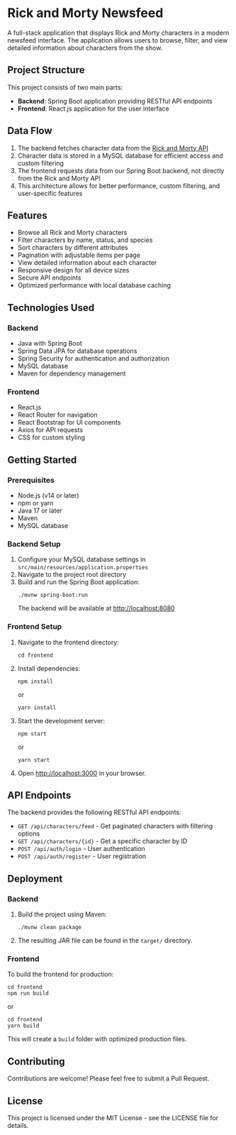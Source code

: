 # Rick and Morty Newsfeed

A full-stack application that displays Rick and Morty characters in a modern newsfeed interface. The application allows users to browse, filter, and view detailed information about characters from the show.

## Project Structure

This project consists of two main parts:
- **Backend**: Spring Boot application providing RESTful API endpoints
- **Frontend**: React.js application for the user interface

## Data Flow

1. The backend fetches character data from the [Rick and Morty API](https://rickandmortyapi.com/)
2. Character data is stored in a MySQL database for efficient access and custom filtering
3. The frontend requests data from our Spring Boot backend, not directly from the Rick and Morty API
4. This architecture allows for better performance, custom filtering, and user-specific features

## Features

- Browse all Rick and Morty characters
- Filter characters by name, status, and species
- Sort characters by different attributes
- Pagination with adjustable items per page
- View detailed information about each character
- Responsive design for all device sizes
- Secure API endpoints
- Optimized performance with local database caching

## Technologies Used

### Backend
- Java with Spring Boot
- Spring Data JPA for database operations
- Spring Security for authentication and authorization
- MySQL database
- Maven for dependency management

### Frontend
- React.js
- React Router for navigation
- React Bootstrap for UI components
- Axios for API requests
- CSS for custom styling

## Getting Started

### Prerequisites

- Node.js (v14 or later)
- npm or yarn
- Java 17 or later
- Maven
- MySQL database

### Backend Setup

1. Configure your MySQL database settings in `src/main/resources/application.properties`
2. Navigate to the project root directory
3. Build and run the Spring Boot application:
   ```
   ./mvnw spring-boot:run
   ```
   The backend will be available at [http://localhost:8080](http://localhost:8080)

### Frontend Setup

1. Navigate to the frontend directory:
   ```
   cd frontend
   ```

2. Install dependencies:
   ```
   npm install
   ```
   or
   ```
   yarn install
   ```

3. Start the development server:
   ```
   npm start
   ```
   or
   ```
   yarn start
   ```

4. Open [http://localhost:3000](http://localhost:3000) in your browser.

## API Endpoints

The backend provides the following RESTful API endpoints:

- `GET /api/characters/feed` - Get paginated characters with filtering options
- `GET /api/characters/{id}` - Get a specific character by ID
- `POST /api/auth/login` - User authentication
- `POST /api/auth/register` - User registration

## Deployment

### Backend
1. Build the project using Maven:
   ```
   ./mvnw clean package
   ```
2. The resulting JAR file can be found in the `target/` directory.

### Frontend
To build the frontend for production:
```
cd frontend
npm run build
```
or
```
cd frontend
yarn build
```

This will create a `build` folder with optimized production files.

## Contributing

Contributions are welcome! Please feel free to submit a Pull Request.

## License

This project is licensed under the MIT License - see the LICENSE file for details. 